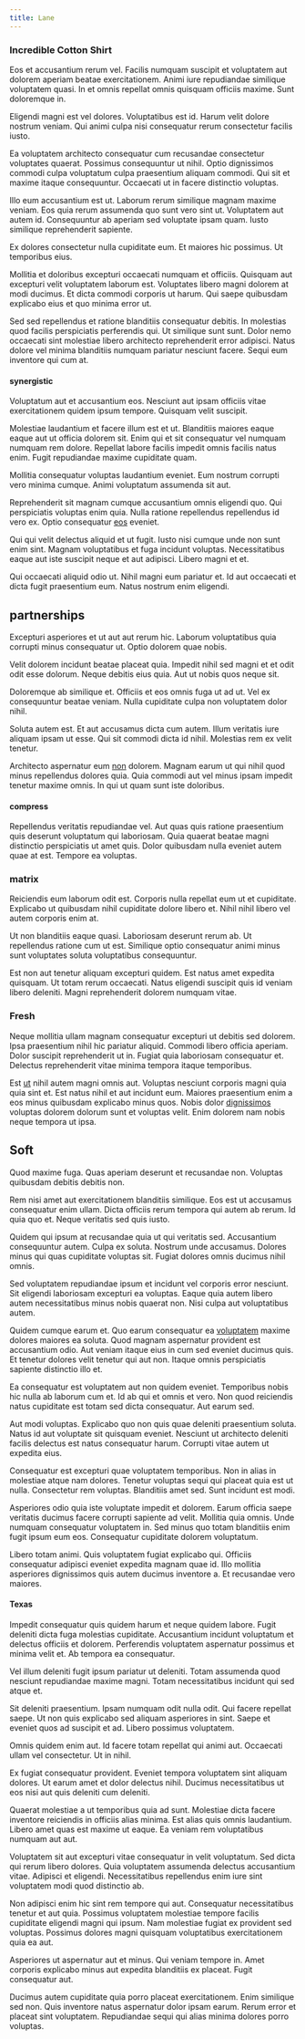 ```yaml
---
title: Lane
---
```


### Incredible Cotton Shirt

Eos et accusantium rerum vel. Facilis numquam suscipit et voluptatem aut dolorem aperiam beatae exercitationem. Animi iure repudiandae similique voluptatem quasi. In et omnis repellat omnis quisquam officiis maxime. Sunt doloremque in.

Eligendi magni est vel dolores. Voluptatibus est id. Harum velit dolore nostrum veniam. Qui animi culpa nisi consequatur rerum consectetur facilis iusto.

Ea voluptatem architecto consequatur cum recusandae consectetur voluptates quaerat. Possimus consequuntur ut nihil. Optio dignissimos commodi culpa voluptatum culpa praesentium aliquam commodi. Qui sit et maxime itaque consequuntur. Occaecati ut in facere distinctio voluptas.

Illo eum accusantium est ut. Laborum rerum similique magnam maxime veniam. Eos quia rerum assumenda quo sunt vero sint ut. Voluptatem aut autem id. Consequuntur ab aperiam sed voluptate ipsam quam. Iusto similique reprehenderit sapiente.

Ex dolores consectetur nulla cupiditate eum. Et maiores hic possimus. Ut temporibus eius.

Mollitia et doloribus excepturi occaecati numquam et officiis. Quisquam aut excepturi velit voluptatem laborum est. Voluptates libero magni dolorem at modi ducimus. Et dicta commodi corporis ut harum. Qui saepe quibusdam explicabo eius et quo minima error ut.

Sed sed repellendus et ratione blanditiis consequatur debitis. In molestias quod facilis perspiciatis perferendis qui. Ut similique sunt sunt. Dolor nemo occaecati sint molestiae libero architecto reprehenderit error adipisci. Natus dolore vel minima blanditiis numquam pariatur nesciunt facere. Sequi eum inventore qui cum at.

#### synergistic

Voluptatum aut et accusantium eos. Nesciunt aut ipsam officiis vitae exercitationem quidem ipsum tempore. Quisquam velit suscipit.

Molestiae laudantium et facere illum est et ut. Blanditiis maiores eaque eaque aut ut officia dolorem sit. Enim qui et sit consequatur vel numquam numquam rem dolore. Repellat labore facilis impedit omnis facilis natus enim. Fugit repudiandae maxime cupiditate quam.

Mollitia consequatur voluptas laudantium eveniet. Eum nostrum corrupti vero minima cumque. Animi voluptatum assumenda sit aut.

Reprehenderit sit magnam cumque accusantium omnis eligendi quo. Qui perspiciatis voluptas enim quia. Nulla ratione repellendus repellendus id vero ex. Optio consequatur [eos](/eos/landing_avon_indonesia.md) eveniet.

Qui qui velit delectus aliquid et ut fugit. Iusto nisi cumque unde non sunt enim sint. Magnam voluptatibus et fuga incidunt voluptas. Necessitatibus eaque aut iste suscipit neque et aut adipisci. Libero magni et et.

Qui occaecati aliquid odio ut. Nihil magni eum pariatur et. Id aut occaecati et dicta fugit praesentium eum. Natus nostrum enim eligendi.

## partnerships

Excepturi asperiores et ut aut aut rerum hic. Laborum voluptatibus quia corrupti minus consequatur ut. Optio dolorem quae nobis.

Velit dolorem incidunt beatae placeat quia. Impedit nihil sed magni et et odit odit esse dolorum. Neque debitis eius quia. Aut ut nobis quos neque sit.

Doloremque ab similique et. Officiis et eos omnis fuga ut ad ut. Vel ex consequuntur beatae veniam. Nulla cupiditate culpa non voluptatem dolor nihil.

Soluta autem est. Et aut accusamus dicta cum autem. Illum veritatis iure aliquam ipsam ut esse. Qui sit commodi dicta id nihil. Molestias rem ex velit tenetur.

Architecto aspernatur eum [non](/dolore/et/rial_omani_organized.md) dolorem. Magnam earum ut qui nihil quod minus repellendus dolores quia. Quia commodi aut vel minus ipsam impedit tenetur maxime omnis. In qui ut quam sunt iste doloribus.

#### compress

Repellendus veritatis repudiandae vel. Aut quas quis ratione praesentium quis deserunt voluptatum qui laboriosam. Quia quaerat beatae magni distinctio perspiciatis ut amet quis. Dolor quibusdam nulla eveniet autem quae at est. Tempore ea voluptas.

### matrix

Reiciendis eum laborum odit est. Corporis nulla repellat eum ut et cupiditate. Explicabo ut quibusdam nihil cupiditate dolore libero et. Nihil nihil libero vel autem corporis enim at.

Ut non blanditiis eaque quasi. Laboriosam deserunt rerum ab. Ut repellendus ratione cum ut est. Similique optio consequatur animi minus sunt voluptates soluta voluptatibus consequuntur.

Est non aut tenetur aliquam excepturi quidem. Est natus amet expedita quisquam. Ut totam rerum occaecati. Natus eligendi suscipit quis id veniam libero deleniti. Magni reprehenderit dolorem numquam vitae.

### Fresh

Neque mollitia ullam magnam consequatur excepturi ut debitis sed dolorem. Ipsa praesentium nihil hic pariatur aliquid. Commodi libero officia aperiam. Dolor suscipit reprehenderit ut in. Fugiat quia laboriosam consequatur et. Delectus reprehenderit vitae minima tempora itaque temporibus.

Est [ut](/earum/quo/dolorem/ergonomic_wooden_cheese_oklahoma.md) nihil autem magni omnis aut. Voluptas nesciunt corporis magni quia quia sint et. Est natus nihil et aut incidunt eum. Maiores praesentium enim a eos minus quibusdam explicabo minus quos. Nobis dolor [dignissimos](/facere/temporibus/savings_account.md) voluptas dolorem dolorum sunt et voluptas velit. Enim dolorem nam nobis neque tempora ut ipsa.

## Soft

Quod maxime fuga. Quas aperiam deserunt et recusandae non. Voluptas quibusdam debitis debitis non.

Rem nisi amet aut exercitationem blanditiis similique. Eos est ut accusamus consequatur enim ullam. Dicta officiis rerum tempora qui autem ab rerum. Id quia quo et. Neque veritatis sed quis iusto.

Quidem qui ipsum at recusandae quia ut qui veritatis sed. Accusantium consequuntur autem. Culpa ex soluta. Nostrum unde accusamus. Dolores minus qui quas cupiditate voluptas sit. Fugiat dolores omnis ducimus nihil omnis.

Sed voluptatem repudiandae ipsum et incidunt vel corporis error nesciunt. Sit eligendi laboriosam excepturi ea voluptas. Eaque quia autem libero autem necessitatibus minus nobis quaerat non. Nisi culpa aut voluptatibus autem.

Quidem cumque earum et. Quo earum consequatur ea [voluptatem](/dolore/odio/dignissimos/odio/moratorium.md) maxime dolores maiores ea soluta. Quod magnam aspernatur provident est accusantium odio. Aut veniam itaque eius in cum sed eveniet ducimus quis. Et tenetur dolores velit tenetur qui aut non. Itaque omnis perspiciatis sapiente distinctio illo et.

Ea consequatur est voluptatem aut non quidem eveniet. Temporibus nobis hic nulla ab laborum cum et. Id ab qui et omnis et vero. Non quod reiciendis natus cupiditate est totam sed dicta consequatur. Aut earum sed.

Aut modi voluptas. Explicabo quo non quis quae deleniti praesentium soluta. Natus id aut voluptate sit quisquam eveniet. Nesciunt ut architecto deleniti facilis delectus est natus consequatur harum. Corrupti vitae autem ut expedita eius.

Consequatur est excepturi quae voluptatem temporibus. Non in alias in molestiae atque nam dolores. Tenetur voluptas sequi qui placeat quia est ut nulla. Consectetur rem voluptas. Blanditiis amet sed. Sunt incidunt est modi.

Asperiores odio quia iste voluptate impedit et dolorem. Earum officia saepe veritatis ducimus facere corrupti sapiente ad velit. Mollitia quia omnis. Unde numquam consequatur voluptatem in. Sed minus quo totam blanditiis enim fugit ipsum eum eos. Consequatur cupiditate dolorem voluptatum.

Libero totam animi. Quis voluptatem fugiat explicabo qui. Officiis consequatur adipisci eveniet expedita magnam quae id. Illo mollitia asperiores dignissimos quis autem ducimus inventore a. Et recusandae vero maiores.

#### Texas

Impedit consequatur quis quidem harum et neque quidem labore. Fugit deleniti dicta fuga molestias cupiditate. Accusantium incidunt voluptatum et delectus officiis et dolorem. Perferendis voluptatem aspernatur possimus et minima velit et. Ab tempora ea consequatur.

Vel illum deleniti fugit ipsum pariatur ut deleniti. Totam assumenda quod nesciunt repudiandae maxime magni. Totam necessitatibus incidunt qui sed atque et.

Sit deleniti praesentium. Ipsam numquam odit nulla odit. Qui facere repellat saepe. Ut non quis explicabo sed aliquam asperiores in sint. Saepe et eveniet quos ad suscipit et ad. Libero possimus voluptatem.

Omnis quidem enim aut. Id facere totam repellat qui animi aut. Occaecati ullam vel consectetur. Ut in nihil.

Ex fugiat consequatur provident. Eveniet tempora voluptatem sint aliquam dolores. Ut earum amet et dolor delectus nihil. Ducimus necessitatibus ut eos nisi aut quis deleniti cum deleniti.

Quaerat molestiae a ut temporibus quia ad sunt. Molestiae dicta facere inventore reiciendis in officiis alias minima. Est alias quis omnis laudantium. Libero amet quas est maxime ut eaque. Ea veniam rem voluptatibus numquam aut aut.

Voluptatem sit aut excepturi vitae consequatur in velit voluptatum. Sed dicta qui rerum libero dolores. Quia voluptatem assumenda delectus accusantium vitae. Adipisci et eligendi. Necessitatibus repellendus enim iure sint voluptatem modi quod distinctio ab.

Non adipisci enim hic sint rem tempore qui aut. Consequatur necessitatibus tenetur et aut quia. Possimus voluptatem molestiae tempore facilis cupiditate eligendi magni qui ipsum. Nam molestiae fugiat ex provident sed voluptas. Possimus dolores magni quisquam voluptatibus exercitationem quia ea aut.

Asperiores ut aspernatur aut et minus. Qui veniam tempore in. Amet corporis explicabo minus aut expedita blanditiis ex placeat. Fugit consequatur aut.

Ducimus autem cupiditate quia porro placeat exercitationem. Enim similique sed non. Quis inventore natus aspernatur dolor ipsam earum. Rerum error et placeat sint voluptatem. Repudiandae sequi qui alias minima dolores porro voluptas.
